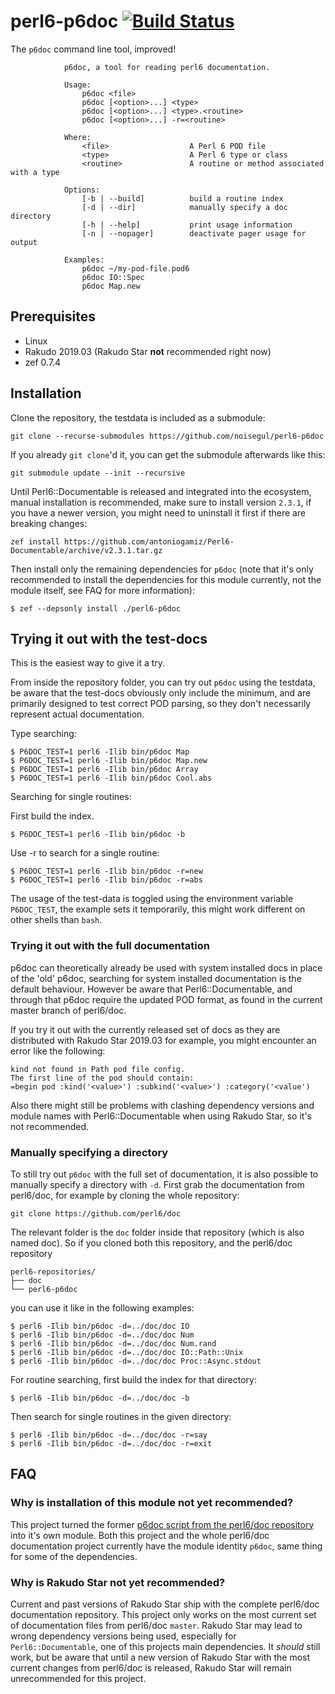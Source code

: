 # perl6-p6doc [![Build Status](https://travis-ci.org/noisegul/perl6-p6doc.svg?branch=master)](https://travis-ci.org/noisegul/perl6-p6doc)

The `p6doc` command line tool, improved!

```
            p6doc, a tool for reading perl6 documentation.

            Usage:
                p6doc <file>
                p6doc [<option>...] <type>
                p6doc [<option>...] <type>.<routine>
                p6doc [<option>...] -r=<routine>

            Where:
                <file>                  A Perl 6 POD file
                <type>                  A Perl 6 type or class
                <routine>               A routine or method associated with a type

            Options:
                [-b | --build]          build a routine index
                [-d | --dir]            manually specify a doc directory
                [-h | --help]           print usage information
                [-n | --nopager]        deactivate pager usage for output

            Examples:
                p6doc ~/my-pod-file.pod6
                p6doc IO::Spec
                p6doc Map.new
```

## Prerequisites

- Linux
- Rakudo 2019.03 (Rakudo Star **not** recommended right now)
- zef 0.7.4

## Installation

Clone the repository, the testdata is included as a submodule:

```
git clone --recurse-submodules https://github.com/noisegul/perl6-p6doc
```

If you already `git clone`'d it, you can get the submodule afterwards like this:

```
git submodule update --init --recursive
```

Until Perl6::Documentable is released and integrated into the ecosystem, manual
installation is recommended, make sure to install version `2.3.1`, if you have
a newer version, you might need to uninstall it first if there are breaking
changes:

```
zef install https://github.com/antoniogamiz/Perl6-Documentable/archive/v2.3.1.tar.gz
```

Then install only the remaining dependencies for `p6doc` (note that it's
only recommended to install the dependencies for this module currently, not
the module itself, see FAQ for more information):

```
$ zef --depsonly install ./perl6-p6doc
```

## Trying it out with the test-docs

This is the easiest way to give it a try.

From inside the repository folder, you can try out `p6doc` using the testdata,
be aware that the test-docs obviously only include the minimum, and are
primarily designed to test correct POD parsing, so they don't necessarily
represent actual documentation.

Type searching:
```
$ P6DOC_TEST=1 perl6 -Ilib bin/p6doc Map
$ P6DOC_TEST=1 perl6 -Ilib bin/p6doc Map.new
$ P6DOC_TEST=1 perl6 -Ilib bin/p6doc Array
$ P6DOC_TEST=1 perl6 -Ilib bin/p6doc Cool.abs
```

Searching for single routines:

First build the index.
```
$ P6DOC_TEST=1 perl6 -Ilib bin/p6doc -b
```

Use -r to search for a single routine:

```
$ P6DOC_TEST=1 perl6 -Ilib bin/p6doc -r=new
$ P6DOC_TEST=1 perl6 -Ilib bin/p6doc -r=abs
```

The usage of the test-data is toggled using the environment variable
`P6DOC_TEST`, the example sets it temporarily, this might work different
on other shells than `bash`.

### Trying it out with the full documentation

p6doc can theoretically already be used with system installed docs in place
of the 'old' p6doc, searching for system installed documentation is the default
behaviour. However be aware that Perl6::Documentable, and through that p6doc
require the updated POD format, as found in the current master branch of perl6/doc.

If you try it out with the currently released set of docs as they
are distributed with Rakudo Star 2019.03 for example, you might
encounter an error like the following:

```
kind not found in Path pod file config.
The first line of the pod should contain:
=begin pod :kind('<value>') :subkind('<value>') :category('<value')
```

Also there might still be problems with clashing dependency versions and
module names with Perl6::Documentable when using Rakudo Star, so it's
not recommended.

### Manually specifying a directory

To still try out `p6doc` with the full set of documentation, it is also possible
to manually specify a directory with `-d`. First grab the
documentation from perl6/doc, for example by cloning the whole repository:

```
git clone https://github.com/perl6/doc
```

The relevant folder is the `doc` folder inside that repository (which is also
named doc).
So if you cloned both this repository, and the perl6/doc repository

```
perl6-repositories/
├── doc
└── perl6-p6doc
```

you can use it like in the following examples:

```
$ perl6 -Ilib bin/p6doc -d=../doc/doc IO
$ perl6 -Ilib bin/p6doc -d=../doc/doc Num
$ perl6 -Ilib bin/p6doc -d=../doc/doc Num.rand
$ perl6 -Ilib bin/p6doc -d=../doc/doc IO::Path::Unix
$ perl6 -Ilib bin/p6doc -d=../doc/doc Proc::Async.stdout
```

For routine searching, first build the index for that directory:

```
$ perl6 -Ilib bin/p6doc -d=../doc/doc -b
```

Then search for single routines in the given directory:

```
$ perl6 -Ilib bin/p6doc -d=../doc/doc -r=say
$ perl6 -Ilib bin/p6doc -d=../doc/doc -r=exit
```

## FAQ

### Why is installation of this module not yet recommended?

This project turned the former
[p6doc script from the perl6/doc repository](https://github.com/perl6/doc/blob/a38f5a5fb480aa51009e2be206c7d7d4196ac347/bin/p6doc)
into it's own module.
Both this project and the whole perl6/doc documentation project currently have
the module identity `p6doc`, same thing for some of the dependencies.

### Why is Rakudo Star not yet recommended?

Current and past versions of Rakudo Star ship with the complete perl6/doc documentation
repository. This project only works on the most current set of documentation files from
perl6/doc `master`. Rakudo Star may lead to wrong dependency versions being used, especially for
`Perl6::Documentable`, one of this projects main dependencies. It *should* still work,
but be aware that until a new version of Rakudo Star with the most current changes
from perl6/doc is released, Rakudo Star will remain unrecommended for this project.
